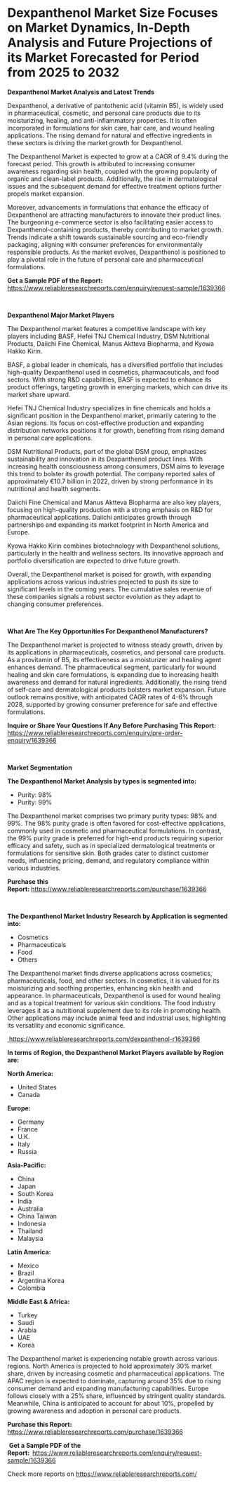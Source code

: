 <p><h1>Dexpanthenol Market Size Focuses on Market Dynamics, In-Depth Analysis and Future Projections of its Market Forecasted for Period from 2025 to 2032</h1></p><p><strong>Dexpanthenol Market Analysis and Latest Trends</strong></p>
<p><p>Dexpanthenol, a derivative of pantothenic acid (vitamin B5), is widely used in pharmaceutical, cosmetic, and personal care products due to its moisturizing, healing, and anti-inflammatory properties. It is often incorporated in formulations for skin care, hair care, and wound healing applications. The rising demand for natural and effective ingredients in these sectors is driving the market growth for Dexpanthenol.</p><p>The Dexpanthenol Market is expected to grow at a CAGR of 9.4% during the forecast period. This growth is attributed to increasing consumer awareness regarding skin health, coupled with the growing popularity of organic and clean-label products. Additionally, the rise in dermatological issues and the subsequent demand for effective treatment options further propels market expansion.</p><p>Moreover, advancements in formulations that enhance the efficacy of Dexpanthenol are attracting manufacturers to innovate their product lines. The burgeoning e-commerce sector is also facilitating easier access to Dexpanthenol-containing products, thereby contributing to market growth. Trends indicate a shift towards sustainable sourcing and eco-friendly packaging, aligning with consumer preferences for environmentally responsible products. As the market evolves, Dexpanthenol is positioned to play a pivotal role in the future of personal care and pharmaceutical formulations.</p></p>
<p><strong>Get a Sample PDF of the Report:&nbsp;</strong> <a href="https://www.reliableresearchreports.com/enquiry/request-sample/1639366?utm_campaign=2096&utm_medium=2&utm_source=Github&utm_content=ia&utm_term=30012025&utm_id=dexpanthenol">https://www.reliableresearchreports.com/enquiry/request-sample/1639366</a></p>
<p>&nbsp;</p>
<p><strong>Dexpanthenol Major Market Players</strong></p>
<p><p>The Dexpanthenol market features a competitive landscape with key players including BASF, Hefei TNJ Chemical Industry, DSM Nutritional Products, Daiichi Fine Chemical, Manus Aktteva Biopharma, and Kyowa Hakko Kirin. </p><p>BASF, a global leader in chemicals, has a diversified portfolio that includes high-quality Dexpanthenol used in cosmetics, pharmaceuticals, and food sectors. With strong R&D capabilities, BASF is expected to enhance its product offerings, targeting growth in emerging markets, which can drive its market share upward.</p><p>Hefei TNJ Chemical Industry specializes in fine chemicals and holds a significant position in the Dexpanthenol market, primarily catering to the Asian regions. Its focus on cost-effective production and expanding distribution networks positions it for growth, benefiting from rising demand in personal care applications.</p><p>DSM Nutritional Products, part of the global DSM group, emphasizes sustainability and innovation in its Dexpanthenol product lines. With increasing health consciousness among consumers, DSM aims to leverage this trend to bolster its growth potential. The company reported sales of approximately €10.7 billion in 2022, driven by strong performance in its nutritional and health segments.</p><p>Daiichi Fine Chemical and Manus Aktteva Biopharma are also key players, focusing on high-quality production with a strong emphasis on R&D for pharmaceutical applications. Daiichi anticipates growth through partnerships and expanding its market footprint in North America and Europe.</p><p>Kyowa Hakko Kirin combines biotechnology with Dexpanthenol solutions, particularly in the health and wellness sectors. Its innovative approach and portfolio diversification are expected to drive future growth.</p><p>Overall, the Dexpanthenol market is poised for growth, with expanding applications across various industries projected to push its size to significant levels in the coming years. The cumulative sales revenue of these companies signals a robust sector evolution as they adapt to changing consumer preferences.</p></p>
<p>&nbsp;</p>
<p><strong>What Are The Key Opportunities For Dexpanthenol Manufacturers?</strong></p>
<p><p>The Dexpanthenol market is projected to witness steady growth, driven by its applications in pharmaceuticals, cosmetics, and personal care products. As a provitamin of B5, its effectiveness as a moisturizer and healing agent enhances demand. The pharmaceutical segment, particularly for wound healing and skin care formulations, is expanding due to increasing health awareness and demand for natural ingredients. Additionally, the rising trend of self-care and dermatological products bolsters market expansion. Future outlook remains positive, with anticipated CAGR rates of 4-6% through 2028, supported by growing consumer preference for safe and effective formulations.</p></p>
<p><strong>Inquire or Share Your Questions If Any Before Purchasing This Report:</strong> <a href="https://www.reliableresearchreports.com/enquiry/pre-order-enquiry/1639366?utm_campaign=2096&utm_medium=2&utm_source=Github&utm_content=ia&utm_term=30012025&utm_id=dexpanthenol">https://www.reliableresearchreports.com/enquiry/pre-order-enquiry/1639366</a></p>
<p>&nbsp;</p>
<p><strong>Market Segmentation</strong></p>
<p><strong>The Dexpanthenol Market Analysis by types is segmented into:</strong></p>
<p><ul><li>Purity: 98%</li><li>Purity: 99%</li></ul></p>
<p><p>The Dexpanthenol market comprises two primary purity types: 98% and 99%. The 98% purity grade is often favored for cost-effective applications, commonly used in cosmetic and pharmaceutical formulations. In contrast, the 99% purity grade is preferred for high-end products requiring superior efficacy and safety, such as in specialized dermatological treatments or formulations for sensitive skin. Both grades cater to distinct customer needs, influencing pricing, demand, and regulatory compliance within various industries.</p></p>
<p><strong>Purchase this Report:&nbsp;</strong><a href="https://www.reliableresearchreports.com/purchase/1639366?utm_campaign=2096&utm_medium=2&utm_source=Github&utm_content=ia&utm_term=30012025&utm_id=dexpanthenol">https://www.reliableresearchreports.com/purchase/1639366</a></p>
<p>&nbsp;</p>
<p><strong>The Dexpanthenol Market Industry Research by Application is segmented into:</strong></p>
<p><ul><li>Cosmetics</li><li>Pharmaceuticals</li><li>Food</li><li>Others</li></ul></p>
<p><p>The Dexpanthenol market finds diverse applications across cosmetics, pharmaceuticals, food, and other sectors. In cosmetics, it is valued for its moisturizing and soothing properties, enhancing skin health and appearance. In pharmaceuticals, Dexpanthenol is used for wound healing and as a topical treatment for various skin conditions. The food industry leverages it as a nutritional supplement due to its role in promoting health. Other applications may include animal feed and industrial uses, highlighting its versatility and economic significance.</p></p>
<p><a href="https://www.reliableresearchreports.com/dexpanthenol-r1639366?utm_campaign=2096&utm_medium=2&utm_source=Github&utm_content=ia&utm_term=30012025&utm_id=dexpanthenol">&nbsp;https://www.reliableresearchreports.com/dexpanthenol-r1639366</a></p>
<p><strong>In terms of Region, the Dexpanthenol Market Players available by Region are:</strong></p>
<p>
    <p> <strong> North America: </strong>
        <ul>
            <li>United States</li>
            <li>Canada</li>
        </ul>
        </p> 
    <p> <strong> Europe: </strong>
        <ul>
            <li>Germany</li>
            <li>France</li>
            <li>U.K.</li>
            <li>Italy</li>
            <li>Russia</li>
        </ul>
        </p> 
    <p> <strong> Asia-Pacific: </strong>
        <ul>
            <li>China</li>
            <li>Japan</li>
            <li>South Korea</li>
            <li>India</li>
            <li>Australia</li>
            <li>China Taiwan</li>
            <li>Indonesia</li>
            <li>Thailand</li>
            <li>Malaysia</li>
        </ul>
        </p> 
    <p> <strong> Latin America: </strong>
        <ul>
            <li>Mexico</li>
            <li>Brazil</li>
            <li>Argentina Korea</li>
            <li>Colombia</li>
        </ul>
        </p> 
    <p> <strong> Middle East & Africa: </strong>
        <ul>
            <li>Turkey</li>
            <li>Saudi</li>
            <li>Arabia</li>
            <li>UAE</li>
            <li>Korea</li>
        </ul>
    </p>
    </p>
<p><p>The Dexpanthenol market is experiencing notable growth across various regions. North America is projected to hold approximately 30% market share, driven by increasing cosmetic and pharmaceutical applications. The APAC region is expected to dominate, capturing around 35% due to rising consumer demand and expanding manufacturing capabilities. Europe follows closely with a 25% share, influenced by stringent quality standards. Meanwhile, China is anticipated to account for about 10%, propelled by growing awareness and adoption in personal care products.</p></p>
<p><strong>Purchase this Report: </strong><a href="https://www.reliableresearchreports.com/purchase/1639366?utm_campaign=2096&utm_medium=2&utm_source=Github&utm_content=ia&utm_term=30012025&utm_id=dexpanthenol">https://www.reliableresearchreports.com/purchase/1639366</a></p>
<p>&nbsp;<strong>Get a Sample PDF of the Report:&nbsp;&nbsp;</strong><a href="https://www.reliableresearchreports.com/enquiry/request-sample/1639366?utm_campaign=2096&utm_medium=2&utm_source=Github&utm_content=ia&utm_term=30012025&utm_id=dexpanthenol">https://www.reliableresearchreports.com/enquiry/request-sample/1639366</a></p>
<p><strong></strong></p>
<p>Check more reports on <a href="https://www.reliableresearchreports.com/?utm_campaign=2096&utm_medium=2&utm_source=Github&utm_content=ia&utm_term=30012025&utm_id=dexpanthenol">https://www.reliableresearchreports.com/</a></p>